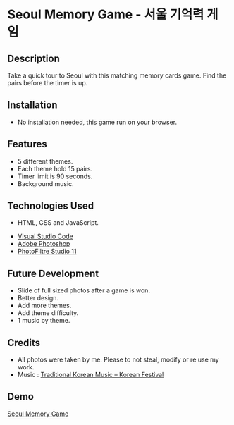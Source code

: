 # Seoul Memory Game - 서울 기억력 게임

## Description
Take a quick tour to Seoul with this matching memory cards game. Find the pairs before the timer is up.

## Installation
* No installation needed, this game run on your browser.

## Features
* 5 different themes.
* Each theme hold 15 pairs.
* Timer limit is 90 seconds.
* Background music.

## Technologies Used
* HTML, CSS and JavaScript.
- [Visual Studio Code](https://code.visualstudio.com/)
- [Adobe Photoshop](https://www.adobe.com/fr/products/photoshop/landpb.html?gclid=Cj0KCQiA2-2eBhClARIsAGLQ2RkExF82LQctsJjOFVW0UGnXAl3Oge63MXfIXTBT4N5f5_J6u986iRIaAgQAEALw_wcB&mv=search&mv=search&sdid=LZ32SYVR&ef_id=Cj0KCQiA2-2eBhClARIsAGLQ2RkExF82LQctsJjOFVW0UGnXAl3Oge63MXfIXTBT4N5f5_J6u986iRIaAgQAEALw_wcB:G:s&s_kwcid=AL!3085!3!341240721080!e!!g!!adobe%20photoshop!1435912275!56537390339)
- [PhotoFiltre Studio 11](http://www.photofiltre-studio.com/news.htm)

## Future Development
- Slide of full sized photos after a game is won.
- Better design.
- Add more themes.
- Add theme difficulty.
- 1 music by theme.

## Credits
* All photos were taken by me. Please to not steal, modify or re use my work.
* Music : [Traditional Korean Music – Korean Festival](https://www.youtube.com/watch?v=8arG2jHm4H8.)

## Demo
[Seoul Memory Game](https://so-mina.github.io/Seoul-Memory-Game/)
